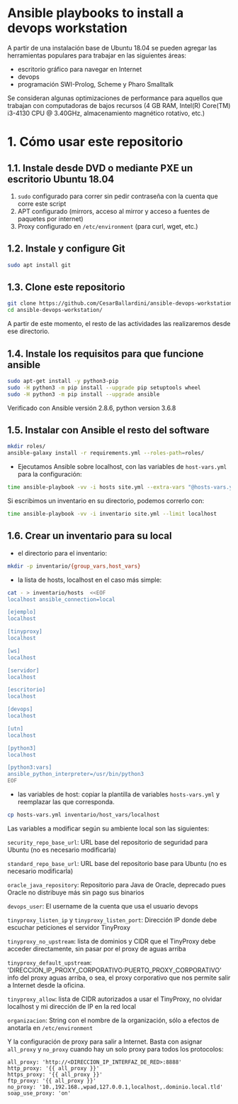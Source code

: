 # Ansible playbooks to install a devops workstation

A partir de una instalación base de Ubuntu 18.04 se pueden agregar las herramientas
populares para trabajar en las siguientes áreas:

* escritorio gráfico para navegar en Internet
* devops
* programación SWI-Prolog, Scheme y Pharo Smalltalk

Se consideran algunas optimizaciones de performance para aquellos que trabajan con
computadoras de bajos recursos (4 GB RAM, Intel(R) Core(TM) i3-4130 CPU @ 3.40GHz, 
almacenamiento magnético rotativo, etc.)

# 1. Cómo usar este repositorio

## 1.1. Instale desde DVD o mediante PXE un escritorio Ubuntu 18.04

1. `sudo` configurado para correr sin pedir contraseña con la cuenta que corre este script
2. APT configurado (mirrors, acceso al mirror y acceso a fuentes de paquetes por internet)
3. Proxy configurado en `/etc/environment` (para curl, wget, etc.)


## 1.2. Instale y configure Git

```bash
sudo apt install git
```

## 1.3. Clone este repositorio

```bash
git clone https://github.com/CesarBallardini/ansible-devops-workstation.git
cd ansible-devops-workstation/
```
A partir de este momento, el resto de las actividades las realizaremos desde
ese directorio.


## 1.4. Instale los requisitos para que funcione ansible

```bash
sudo apt-get install -y python3-pip
sudo -H python3 -m pip install --upgrade pip setuptools wheel
sudo -H python3 -m pip install --upgrade ansible
```

Verificado con Ansible versión 2.8.6, python version 3.6.8

## 1.5. Instalar con Ansible el resto del software

```bash
mkdir roles/
ansible-galaxy install -r requirements.yml --roles-path=roles/
```


* Ejecutamos Ansible sobre localhost, con las variables de `host-vars.yml` para la configuración:

```bash
time ansible-playbook -vv -i hosts site.yml --extra-vars "@hosts-vars.yml"
```

Si escribimos un inventario en su directorio, podemos correrlo con:

```bash
time ansible-playbook -vv -i inventario site.yml --limit localhost

```

## 1.6. Crear un inventario para su local

* el directorio para el inventario:

```bash
mkdir -p inventario/{group_vars,host_vars}
```


* la lista de hosts, localhost en el caso más simple:

```bash
cat - > inventario/hosts  <<EOF
localhost ansible_connection=local

[ejemplo]
localhost

[tinyproxy]
localhost

[ws]
localhost

[servidor]
localhost

[escritorio]
localhost

[devops]
localhost

[utn]
localhost

[python3]
localhost

[python3:vars]
ansible_python_interpreter=/usr/bin/python3
EOF
```

* las variables de host: copiar la plantilla de variables `hosts-vars.yml` y reemplazar las que corresponda.

```bash
cp hosts-vars.yml inventario/host_vars/localhost
```

Las variables a modificar según su ambiente local son las siguientes:


`security_repo_base_url`:
URL base del repositorio de seguridad para Ubuntu (no es necesario modificarla)

`standard_repo_base_url`:
URL base del repositorio base para Ubuntu (no es necesario modificarla)

`oracle_java_repository`:
Repositorio para Java de Oracle, deprecado pues Oracle no distribuye más sin pago sus binarios

`devops_user`:
El username de la cuenta que usa el usuario devops

`tinyproxy_listen_ip` y `tinyproxy_listen_port`:
Dirección IP donde debe escuchar peticiones el servidor TinyProxy

`tinyproxy_no_upstream`:
lista de dominios y CIDR que el TinyProxy debe acceder directamente, sin pasar por el proxy de aguas arriba

`tinyproxy_default_upstream`:
'DIRECCION_IP_PROXY_CORPORATIVO:PUERTO_PROXY_CORPORATIVO' info del proxy aguas arriba, o sea, el proxy 
corporativo que nos permite salir a Internet desde la oficina.

`tinyproxy_allow`: lista de CIDR autorizados a usar el TinyProxy, no olvidar localhost y mi dirección de IP en la red local

`organizacion`: String con el nombre de la organización, sólo a efectos de anotarla en `/etc/environment`

Y la configuración de proxy para salir a Internet.  Basta con asignar `all_proxy` y `no_proxy` cuando hay un solo proxy para todos los protocolos:

```text
all_proxy: 'http://<DIRECCION_IP_INTERFAZ_DE_RED>:8888'
http_proxy: '{{ all_proxy }}'
https_proxy: '{{ all_proxy }}'
ftp_proxy: '{{ all_proxy }}'
no_proxy: '10.,192.168.,wpad,127.0.0.1,localhost,.dominio.local.tld'
soap_use_proxy: 'on'
```
